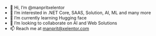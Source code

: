 - 👋 Hi, I’m @manpritxelentor
- 👀 I’m interested in .NET Core, SAAS, Solution, AI, ML and many more
- 🌱 I’m currently learning Hugging face
- 💞️ I’m looking to collaborate on AI and Web Solutions
- 📫 Reach me at manprit@xelentor.com 

<!---
manpritxelentor/manpritxelentor is a ✨ special ✨ repository because its `README.md` (this file) appears on your GitHub profile.
You can click the Preview link to take a look at your changes.
--->
